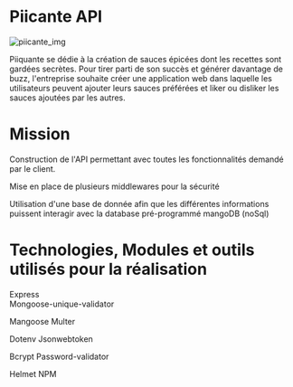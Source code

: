 # Piicante API


![piicante_img](https://user-images.githubusercontent.com/74962114/156136600-1866fb49-8185-4c6e-9ee3-843c4c24d0b0.png)




Piiquante se dédie à la création de sauces épicées dont les recettes sont gardées
secrètes. Pour tirer parti de son succès et générer davantage de buzz, l'entreprise
souhaite créer une application web dans laquelle les utilisateurs peuvent ajouter
leurs sauces préférées et liker ou disliker les sauces ajoutées par les autres.


# Mission

Construction de l'API permettant avec toutes les fonctionnalités demandé par le client.

Mise en place de plusieurs middlewares pour la sécurité

Utilisation d'une base de donnée afin que les différentes informations puissent interagir avec la database pré-programmé mangoDB (noSql)




# Technologies, Modules et outils utilisés pour la réalisation

Express<br />Mongoose-unique-validator

Mangoose                  Multer

Dotenv                    Jsonwebtoken

Bcrypt                    Password-validator

Helmet                    NPM




